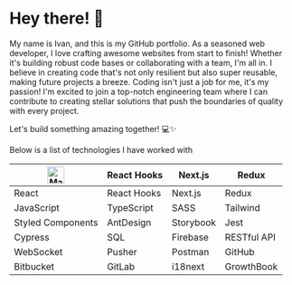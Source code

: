 # Hey there! 👋

My name is Ivan, and this is my GitHub portfolio. As a seasoned web developer, I love crafting awesome websites from start to finish! Whether it's building robust code bases or collaborating with a team, I'm all in. I believe in creating code that's not only resilient but also super reusable, making future projects a breeze.
Coding isn't just a job for me, it's my passion! I'm excited to join a top-notch engineering team where I can contribute to creating stellar solutions that push the boundaries of quality with every project.

Let's build something amazing together! 💻✨

Below is a list of technologies I have worked with

|<img src="https://www.svgrepo.com/show/452228/html-5.svg" alt="Markdown" width="30px" height="30px" />| React Hooks| Next.js    | Redux      |
|------------|------------|------------|------------|
| React      | React Hooks| Next.js    | Redux      |
| JavaScript | TypeScript | SASS       | Tailwind   |
| Styled Components | AntDesign | Storybook | Jest       |
| Cypress    | SQL        | Firebase   | RESTful API|
| WebSocket  | Pusher     | Postman    | GitHub     |
| Bitbucket  | GitLab     | i18next    | GrowthBook |



